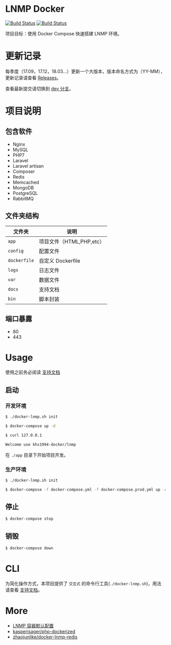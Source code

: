 # LNMP Docker

[![Build Status](https://travis-ci.org/khs1994-docker/lnmp.svg?branch=master)](https://travis-ci.org/khs1994-docker/lnmp)
[![Build Status](https://travis-ci.org/khs1994-docker/lnmp.svg?branch=dev)](https://travis-ci.org/khs1994-docker/lnmp)

项目目标：使用 Docker Compose 快速搭建 LNMP 环境。

# 更新记录

每季度（17.09，17.12，18.03...）更新一个大版本，版本命名方式为（YY-MM），更新记录请查看 [Releases](https://github.com/khs1994-docker/lnmp/releases)。

查看最新提交请切换到 [dev 分支](https://github.com/khs1994-docker/lnmp/tree/dev)。

# 项目说明

## 包含软件

* Nginx
* MySQL
* PHP7
* Laravel
* Laravel artisan
* Composer
* Redis
* Memcached
* MongoDB
* PostgreSQL
* RabbitMQ

## 文件夹结构

|文件夹|说明|
|--|--|
|`app`         |项目文件（HTML,PHP,etc）|
|`config`      |配置文件|               
|`dockerfile`  |自定义 Dockerfile|
|`logs`        |日志文件|
|`var`         |数据文件|
|`docs`        |支持文档|
|`bin`         |脚本封装|

## 端口暴露

* 80
* 443

# Usage

使用之前务必阅读 [支持文档](https://github.com/khs1994-docker/lnmp/tree/dev/docs)

## 启动

### 开发环境

```bash
$ ./docker-lnmp.sh init

$ docker-compose up -d

$ curl 127.0.0.1

Welcome use khs1994-docker/lnmp

```

在 `./app` 目录下开始项目开发。

### 生产环境

```bash
$ ./docker-lnmp.sh init

$ docker-compose -f docker-compose.yml -f docker-compose.prod.yml up -d
```

## 停止

```bash
$ docker-compose stop
```

## 销毁

```bash
$ docker-compose down
```

# CLI

为简化操作方式，本项目提供了 `交互式` 的命令行工具(`./docker-lnmp.sh`)，用法请查看 [支持文档](docs/cli.md)。

# More

* [LNMP 容器默认配置](https://github.com/khs1994-docker/lnmp-default-config)
* [kasperisager/php-dockerized](https://github.com/kasperisager/php-dockerized)
* [zhaojunlike/docker-lnmp-redis](https://github.com/zhaojunlike/docker-lnmp-redis)
